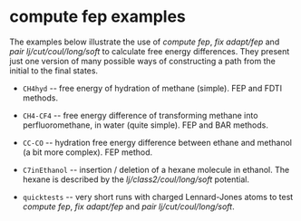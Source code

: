 compute fep examples
====================

The examples below illustrate the use of *compute fep*, *fix adapt/fep* and
*pair lj/cut/coul/long/soft* to calculate free energy differences. They present
just one version of many possible ways of constructing a path from the initial
to the final states.

* `CH4hyd` -- free energy of hydration of methane (simple). FEP
  and FDTI methods.

* `CH4-CF4` -- free energy difference of transforming methane into
  perfluoromethane, in water (quite simple). FEP and BAR methods.

* `CC-CO` -- hydration free energy difference between ethane and methanol
 (a bit more complex). FEP method.
  
* `C7inEthanol` -- insertion / deletion of a hexane molecule in ethanol.
  The hexane is described by the *lj/class2/coul/long/soft* potential.

* `quicktests` -- very short runs with charged Lennard-Jones atoms to test
  *compute fep*, *fix adapt/fep* and *pair lj/cut/coul/long/soft*.
